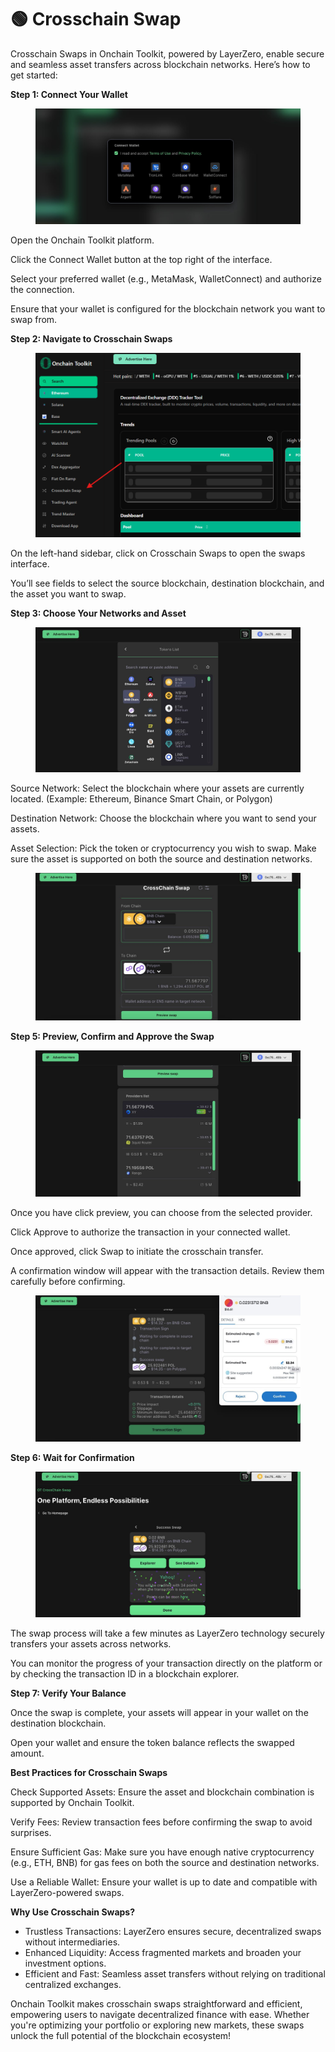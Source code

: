# 🟢 Crosschain Swap

Crosschain Swaps in Onchain Toolkit, powered by LayerZero, enable secure and seamless asset transfers across blockchain networks. Here’s how to get started:

**Step 1: Connect Your Wallet**

<figure><img src="../../.gitbook/assets/image (42).png" alt=""><figcaption></figcaption></figure>

Open the Onchain Toolkit platform.

Click the Connect Wallet button at the top right of the interface.

Select your preferred wallet (e.g., MetaMask, WalletConnect) and authorize the connection.

Ensure that your wallet is configured for the blockchain network you want to swap from.



**Step 2: Navigate to Crosschain Swaps**

<figure><img src="../../.gitbook/assets/image (44).png" alt=""><figcaption></figcaption></figure>

On the left-hand sidebar, click on Crosschain Swaps to open the swaps interface.

You’ll see fields to select the source blockchain, destination blockchain, and the asset you want to swap.

**Step 3: Choose Your Networks and Asset**

<figure><img src="../../.gitbook/assets/image (43).png" alt=""><figcaption></figcaption></figure>

Source Network: Select the blockchain where your assets are currently located. (Example: Ethereum, Binance Smart Chain, or Polygon)

Destination Network: Choose the blockchain where you want to send your assets.

Asset Selection: Pick the token or cryptocurrency you wish to swap. Make sure the asset is supported on both the source and destination networks.

<figure><img src="../../.gitbook/assets/image (45).png" alt=""><figcaption></figcaption></figure>



**Step 5: Preview, Confirm and Approve the Swap**

<figure><img src="../../.gitbook/assets/image (46).png" alt=""><figcaption></figcaption></figure>

Once you have click preview, you can choose from the selected provider.

Click Approve to authorize the transaction in your connected wallet.

Once approved, click Swap to initiate the crosschain transfer.

A confirmation window will appear with the transaction details. Review them carefully before confirming.

<figure><img src="../../.gitbook/assets/image (47).png" alt=""><figcaption></figcaption></figure>



**Step 6: Wait for Confirmation**

<figure><img src="../../.gitbook/assets/image (48).png" alt=""><figcaption></figcaption></figure>

The swap process will take a few minutes as LayerZero technology securely transfers your assets across networks.

You can monitor the progress of your transaction directly on the platform or by checking the transaction ID in a blockchain explorer.

**Step 7: Verify Your Balance**

Once the swap is complete, your assets will appear in your wallet on the destination blockchain.

Open your wallet and ensure the token balance reflects the swapped amount.

**Best Practices for Crosschain Swaps**

Check Supported Assets: Ensure the asset and blockchain combination is supported by Onchain Toolkit.

Verify Fees: Review transaction fees before confirming the swap to avoid surprises.

Ensure Sufficient Gas: Make sure you have enough native cryptocurrency (e.g., ETH, BNB) for gas fees on both the source and destination networks.

Use a Reliable Wallet: Ensure your wallet is up to date and compatible with LayerZero-powered swaps.

**Why Use Crosschain Swaps?**

* Trustless Transactions: LayerZero ensures secure, decentralized swaps without intermediaries.
* Enhanced Liquidity: Access fragmented markets and broaden your investment options.
* Efficient and Fast: Seamless asset transfers without relying on traditional centralized exchanges.

Onchain Toolkit makes crosschain swaps straightforward and efficient, empowering users to navigate decentralized finance with ease. Whether you're optimizing your portfolio or exploring new markets, these swaps unlock the full potential of the blockchain ecosystem!
